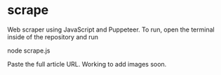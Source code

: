 # scrape
Web scraper using JavaScript and Puppeteer. To run, open the terminal inside of the repository and run

node scrape.js

Paste the full article URL. Working to add images soon.
